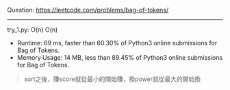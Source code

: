 Question: https://leetcode.com/problems/bag-of-tokens/

---

try_1.py: O(n) O(n)

* Runtime: 69 ms, faster than 60.30% of Python3 online submissions for Bag of Tokens.
* Memory Usage: 14 MB, less than 89.45% of Python3 online submissions for Bag of Tokens.

> sort之後，賺score就從最小的開始賺，換power就從最大的開始換
